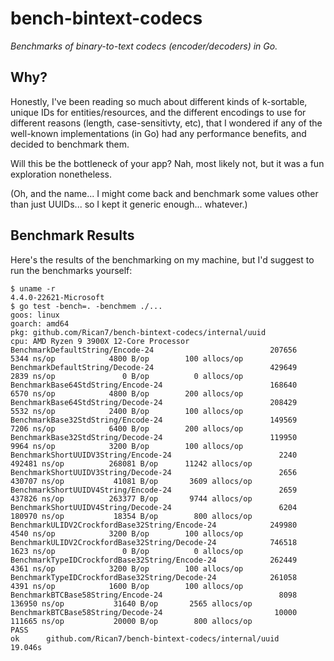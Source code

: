 # bench-bintext-codecs

_Benchmarks of binary-to-text codecs (encoder/decoders) in Go._


## Why?

Honestly, I've been reading so much about different kinds of k-sortable, unique IDs for entities/resources, and the different encodings to use for different reasons (length, case-sensitivty, etc), that I wondered if any of the well-known implementations (in Go) had any performance benefits, and decided to benchmark them.

Will this be the bottleneck of your app? Nah, most likely not, but it was a fun exploration nonetheless.

(Oh, and the name... I might come back and benchmark some values other than just UUIDs... so I kept it generic enough... whatever.)


## Benchmark Results

Here's the results of the benchmarking on my machine, but I'd suggest to run the benchmarks yourself:

```
$ uname -r
4.4.0-22621-Microsoft
$ go test -bench=. -benchmem ./...
goos: linux
goarch: amd64
pkg: github.com/Rican7/bench-bintext-codecs/internal/uuid
cpu: AMD Ryzen 9 3900X 12-Core Processor
BenchmarkDefaultString/Encode-24                          207656              5344 ns/op            4800 B/op        100 allocs/op
BenchmarkDefaultString/Decode-24                          429649              2839 ns/op               0 B/op          0 allocs/op
BenchmarkBase64StdString/Encode-24                        168640              6570 ns/op            4800 B/op        200 allocs/op
BenchmarkBase64StdString/Decode-24                        208429              5532 ns/op            2400 B/op        100 allocs/op
BenchmarkBase32StdString/Encode-24                        149569              7206 ns/op            6400 B/op        200 allocs/op
BenchmarkBase32StdString/Decode-24                        119950              9964 ns/op            3200 B/op        100 allocs/op
BenchmarkShortUUIDV3String/Encode-24                        2240            492481 ns/op          268081 B/op      11242 allocs/op
BenchmarkShortUUIDV3String/Decode-24                        2656            430707 ns/op           41081 B/op       3609 allocs/op
BenchmarkShortUUIDV4String/Encode-24                        2659            437826 ns/op          263377 B/op       9744 allocs/op
BenchmarkShortUUIDV4String/Decode-24                        6204            180970 ns/op           18354 B/op        800 allocs/op
BenchmarkULIDV2CrockfordBase32String/Encode-24            249980              4540 ns/op            3200 B/op        100 allocs/op
BenchmarkULIDV2CrockfordBase32String/Decode-24            746518              1623 ns/op               0 B/op          0 allocs/op
BenchmarkTypeIDCrockfordBase32String/Encode-24            262449              4361 ns/op            3200 B/op        100 allocs/op
BenchmarkTypeIDCrockfordBase32String/Decode-24            261058              4391 ns/op            1600 B/op        100 allocs/op
BenchmarkBTCBase58String/Encode-24                          8098            136950 ns/op           31640 B/op       2565 allocs/op
BenchmarkBTCBase58String/Decode-24                         10000            111665 ns/op           20000 B/op        800 allocs/op
PASS
ok      github.com/Rican7/bench-bintext-codecs/internal/uuid    19.046s
```
